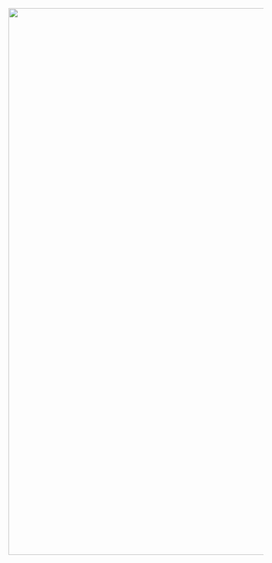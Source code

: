 <p align="center">
    <img src="https://wallpaperaccess.com/full/8351171.gif" width="1920" height="1080"></img>
</p>
